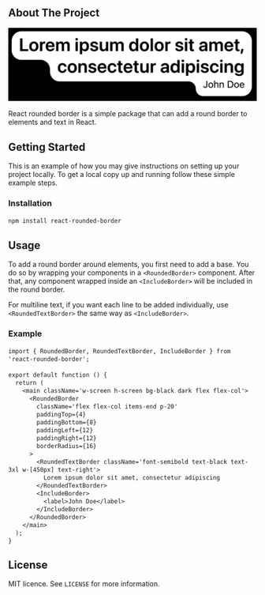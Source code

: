 ## About The Project

![img.png](images/example.png)

React rounded border is a simple package that can add a round border to elements and text in React.

## Getting Started

This is an example of how you may give instructions on setting up your project locally.
To get a local copy up and running follow these simple example steps.

### Installation

```bash
npm install react-rounded-border
```

## Usage

To add a round border around elements, you first need to add a base. You do so by wrapping your components in a `<RoundedBorder>` component. After that, any component wrapped inside an `<IncludeBorder>` will be included in the round border.

For multiline text, if you want  each line to be added individually, use `<RoundedTextBorder>` the same way as `<IncludeBorder>`.

### Example

```tsx
import { RoundedBorder, RoundedTextBorder, IncludeBorder } from 'react-rounded-border';

export default function () {
  return (
    <main className='w-screen h-screen bg-black dark flex flex-col'>
      <RoundedBorder
        className='flex flex-col items-end p-20'
        paddingTop={4}
        paddingBottom={8}
        paddingLeft={12}
        paddingRight={12}
        borderRadius={16}
      >
        <RoundedTextBorder className='font-semibold text-black text-3xl w-[450px] text-right'>
          Lorem ipsum dolor sit amet, consectetur adipiscing
        </RoundedTextBorder>
        <IncludeBorder>
          <label>John Doe</label>
        </IncludeBorder>
      </RoundedBorder>
    </main>
  );
}
```

## License

MIT licence. See `LICENSE` for more information.
